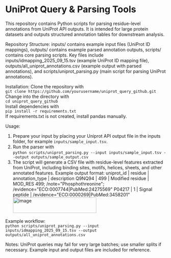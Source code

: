 # UniProt Query & Parsing Tools  
This repository contains Python scripts for parsing residue-level annotations from UniProt API outputs. It is intended for large protein datasets and outputs structured annotation tables for downstream analysis.  

Repository Structure: inputs/ contains example input files (UniProt ID mappings), outputs/ contains example parsed annotation outputs, scripts/ contains core parsing scripts. Key files include inputs/idmapping_2025_09_15.tsv (example UniProt ID mapping file), outputs/all_uniprot_annotations.csv (example output with parsed annotations), and scripts/uniprot_parsing.py (main script for parsing UniProt annotations).  

Installation: Clone the repository with  
`git clone https://github.com/yourusername/uniprot_query_github.git`  
Change into the directory with  
`cd uniprot_query_github`  
Install dependencies with  
`pip install -r requirements.txt`  
If requirements.txt is not created, install pandas manually.  

Usage:  
1. Prepare your input by placing your Uniprot API output file in the inputs folder, for example `inputs/sample_input.tsv`.  
2. Run the parser with  
`python scripts/uniprot_parsing.py --input inputs/sample_input.tsv --output outputs/sample_output.csv`  
3. The script will generate a CSV file with residue-level features extracted from UniProt, including binding sites, motifs, helices, sheets, and other annotated features. Example output format:
uniprot_id | residue | annotation_type | description
Q9NQ94 | 499 | Modified residue | MOD_RES 499; /note="Phosphothreonine"; /evidence="ECO:0007744|PubMed:24275569"
P04217 | 1 | Signal peptide | /evidence="ECO:0000269|PubMed:3458201"<img width="261" height="49" alt="image" src="https://github.com/user-attachments/assets/c2a25b09-bae4-4eb9-9bd6-f9c61073dc55" />

Example workflow:  
`python scripts/uniprot_parsing.py --input inputs/idmapping_2025_09_15.tsv --output outputs/all_uniprot_annotations.csv`  

Notes: UniProt queries may fail for very large batches; use smaller splits if necessary. Example input and output files are included for reference.
